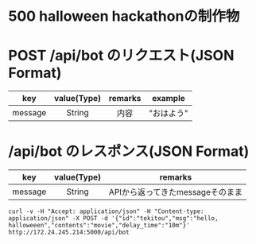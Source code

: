 # 500 halloween hackathonの制作物

# POST /api/bot のリクエスト(JSON Format)
| key | value(Type) | remarks | example |
|:--:|:--:|:--:|:--:|
| message | String | 内容 | "おはよう"  

# /api/bot のレスポンス(JSON Format)  
| key | value(Type) | remarks |  
|:--:|:--:|:--:|
| message | String | APIから返ってきたmessageそのまま |  


```
curl -v -H "Accept: application/json" -H "Content-type: application/json" -X POST -d '{"id":"tekitou","msg":"hello, halloweeen","contents":"movie","delay_time":"10m"}'   http://172.24.245.214:5000/api/bot
```
